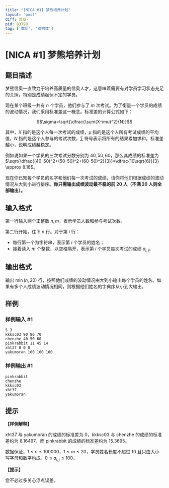 ```yaml
---
title: "[NICA #1] 梦熊培养计划"
layout: "post"
diff: 普及-
pid: B3798
tag: ['数组', '结构体']
---
```

# [NICA #1] 梦熊培养计划
## 题目描述

梦熊信奥一直致力于培养高质量的信奥人才，这意味着需要有对学员学习状态充足的关照，特别是成绩起伏不定的学员。

现在某个班级一共有 $n$ 个学员，他们参与了 $m$ 次考试。为了衡量一个学员的成绩的波动情况，我们采用标准差这一概念。标准差的计算公式如下：

$$\sigma=\sqrt{\dfrac{\sum(X-\mu)^2}{N}}$$

其中，$X$ 指的是这个人每一次考试的成绩，$\mu$ 指的是这个人所有考试成绩的平均值，$N$ 指的是这个人参与的考试次数，$\sum$ 符号表示将所有的结果累加求和。标准差越小，说明成绩越稳定。

例如说如果一个学员的三次考试分数分别为 $40,50,60$，那么其成绩的标准差为 $\sqrt{\dfrac{(40-50)^2+(50-50)^2+(60-50)^2}{3}}=\dfrac{10\sqrt{6}}{3} \approx 8.16$。

现在你已知每个学员的名字和他们每一次考试的成绩，请你将他们根据成绩的波动情况从大到小进行排序。**你只需输出成绩波动最不稳的前 $20$ 人（不满 $20$ 人则全部输出）。**
## 输入格式

第一行输入两个正整数 $n,m$，表示学员人数和参与考试次数。

第二行开始，往下 $n$ 行。对于第 $i$ 行：

- 每行第一个为字符串，表示第 $i$ 个学员的姓名；
- 接着读入 $m$ 个整数，以空格隔开，表示第 $i$ 个学员每次考试的成绩 $a_{i,j}$。
## 输出格式

输出 $\min(n,20)$ 行，按照他们成绩的波动情况由大到小输出每个学员的姓名。如果有多个人成绩波动情况相同，则根据他们姓名的字典序从小到大输出。
## 样例

### 样例输入 #1
```
5 3
kkksc03 90 80 70
chenzhe 40 50 60
pinkrabbit 11 45 14
xht37 0 0 0
yakumoran 100 100 100
```
### 样例输出 #1
```
pinkrabbit
chenzhe
kkksc03
xht37
yakumoran
```
## 提示

**【样例解释】**

xht37 与 yakumoran 的成绩的标准差为 $0$，kkksc03 与 chenzhe 的成绩的标准差约为 $8.16497$，而 pinkrabbit 的成绩的标准差约为 $15.3695$。

数据保证，$1 \leq n \leq 100000$，$1 \leq m \leq 20$，学员姓名长度不超过 $10$ 且只由大小写字母和数字构成。$0 \leq a_{i,j} \leq 100$。

**【提示】**

您不必过多关心浮点误差。
